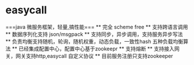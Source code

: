 # easycall

===java 微服务框架，轻量,搞性能===
** 完全 scheme free
** 支持跨语言调用
** 数据序列化支持 json/msgpack
** 支持同步，异步调用，支持服务异步写法
** 负责均衡支持随机，轮询，随机权重，动态负载，一致性hash 五种负载均衡算法
** 已经集成配置中心，配置中心基于zookeepr
** 支持熔断
** 支持接入网关，网关支持http,easycall 自定义协议
** 目前服务注册只支持zookeeper
